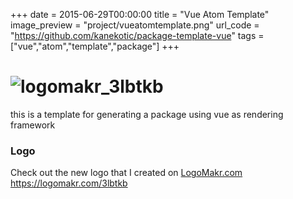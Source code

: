 +++
date = 2015-06-29T00:00:00
title = "Vue Atom Template"
image_preview = "project/vueatomtemplate.png"
url_code = "https://github.com/kanekotic/package-template-vue"
tags = ["vue","atom","template","package"]
+++
# ![logomakr_3lbtkb](https://user-images.githubusercontent.com/3071208/42306139-2617f638-802e-11e8-9c03-330afdb06446.png)

this is a template for generating a package using vue as rendering framework

### Logo

Check out the new logo that I created on <a href="http://logomakr.com" title="Logo Makr">LogoMakr.com</a> https://logomakr.com/3lbtkb
